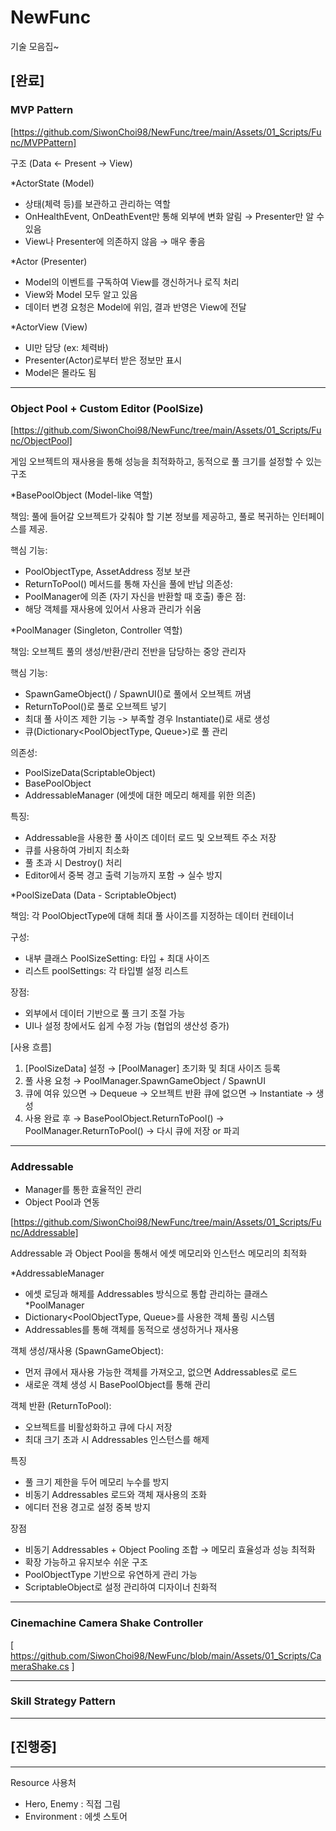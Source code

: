# NewFunc

기술 모음집~

## [완료]

### MVP Pattern
  
[https://github.com/SiwonChoi98/NewFunc/tree/main/Assets/01_Scripts/Func/MVPPattern]

구조 (Data <- Present -> View)
  
*ActorState (Model)
- 상태(체력 등)를 보관하고 관리하는 역할
- OnHealthEvent, OnDeathEvent만 통해 외부에 변화 알림 → Presenter만 알 수 있음
- View나 Presenter에 의존하지 않음 → 매우 좋음
      
*Actor (Presenter)
- Model의 이벤트를 구독하여 View를 갱신하거나 로직 처리
- View와 Model 모두 알고 있음
- 데이터 변경 요청은 Model에 위임, 결과 반영은 View에 전달
          
*ActorView (View)
- UI만 담당 (ex: 체력바)
- Presenter(Actor)로부터 받은 정보만 표시
- Model은 몰라도 됨

------------------------------------------------------------------------------------

### Object Pool + Custom Editor (PoolSize)

[https://github.com/SiwonChoi98/NewFunc/tree/main/Assets/01_Scripts/Func/ObjectPool]

게임 오브젝트의 재사용을 통해 성능을 최적화하고, 동적으로 풀 크기를 설정할 수 있는 구조

*BasePoolObject (Model-like 역할)

책임: 풀에 들어갈 오브젝트가 갖춰야 할 기본 정보를 제공하고, 풀로 복귀하는 인터페이스를 제공.

핵심 기능:
- PoolObjectType, AssetAddress 정보 보관
- ReturnToPool() 메서드를 통해 자신을 풀에 반납
의존성: 
- PoolManager에 의존 (자기 자신을 반환할 때 호출)
좋은 점:
- 해당 객체를 재사용에 있어서 사용과 관리가 쉬움

*PoolManager (Singleton, Controller 역할)

책임: 오브젝트 풀의 생성/반환/관리 전반을 담당하는 중앙 관리자

핵심 기능:
- SpawnGameObject() / SpawnUI()로 풀에서 오브젝트 꺼냄
- ReturnToPool()로 풀로 오브젝트 넣기
- 최대 풀 사이즈 제한 기능 -> 부족할 경우 Instantiate()로 새로 생성
- 큐(Dictionary<PoolObjectType, Queue<BasePoolObject>>)로 풀 관리

의존성:
- PoolSizeData(ScriptableObject)
- BasePoolObject
- AddressableManager (에셋에 대한 메모리 해제를 위한 의존)

특징:
- Addressable을 사용한 풀 사이즈 데이터 로드 및 오브젝트 주소 저장
- 큐를 사용하여 가비지 최소화
- 풀 초과 시 Destroy() 처리
- Editor에서 중복 경고 출력 기능까지 포함 → 실수 방지

*PoolSizeData (Data - ScriptableObject)

책임: 
각 PoolObjectType에 대해 최대 풀 사이즈를 지정하는 데이터 컨테이너

구성: 
- 내부 클래스 PoolSizeSetting: 타입 + 최대 사이즈
- 리스트 poolSettings: 각 타입별 설정 리스트

장점:
- 외부에서 데이터 기반으로 풀 크기 조절 가능
- UI나 설정 창에서도 쉽게 수정 가능 (협업의 생산성 증가)

[사용 흐름]
1. [PoolSizeData] 설정 → [PoolManager] 초기화 및 최대 사이즈 등록
2. 풀 사용 요청 → PoolManager.SpawnGameObject / SpawnUI
3. 큐에 여유 있으면 → Dequeue → 오브젝트 반환 큐에 없으면 → Instantiate → 생성
4. 사용 완료 후 → BasePoolObject.ReturnToPool() -> PoolManager.ReturnToPool() → 다시 큐에 저장 or 파괴

------------------------------------------------------------------------------------

### Addressable
  - Manager를 통한 효율적인 관리
  - Object Pool과 연동

 [https://github.com/SiwonChoi98/NewFunc/tree/main/Assets/01_Scripts/Func/Addressable]

 Addressable 과 Object Pool을 통해서 에셋 메모리와 인스턴스 메모리의 최적화

*AddressableManager
 - 에셋 로딩과 해제를 Addressables 방식으로 통합 관리하는 클래스
*PoolManager
- Dictionary<PoolObjectType, Queue<BasePoolObject>>를 사용한 객체 풀링 시스템
- Addressables를 통해 객체를 동적으로 생성하거나 재사용

객체 생성/재사용 (SpawnGameObject):
- 먼저 큐에서 재사용 가능한 객체를 가져오고, 없으면 Addressables로 로드
- 새로운 객체 생성 시 BasePoolObject를 통해 관리

객체 반환 (ReturnToPool):
- 오브젝트를 비활성화하고 큐에 다시 저장
- 최대 크기 초과 시 Addressables 인스턴스를 해제

특징 
- 풀 크기 제한을 두어 메모리 누수를 방지
- 비동기 Addressables 로드와 객체 재사용의 조화
- 에디터 전용 경고로 설정 중복 방지

장점
- 비동기 Addressables + Object Pooling 조합 → 메모리 효율성과 성능 최적화
- 확장 가능하고 유지보수 쉬운 구조
- PoolObjectType 기반으로 유연하게 관리 가능
- ScriptableObject로 설정 관리하여 디자이너 친화적
------------------------------------------------------------------------------------
### Cinemachine Camera Shake Controller

[ https://github.com/SiwonChoi98/NewFunc/blob/main/Assets/01_Scripts/CameraShake.cs ]

------------------------------------------------------------------------------------
### Skill Strategy Pattern

------------------------------------------------------------------------------------

## [진행중]

------------------------------------------------------------------------------------

Resource 사용처
- Hero, Enemy : 직접 그림
- Environment : 에셋 스토어
